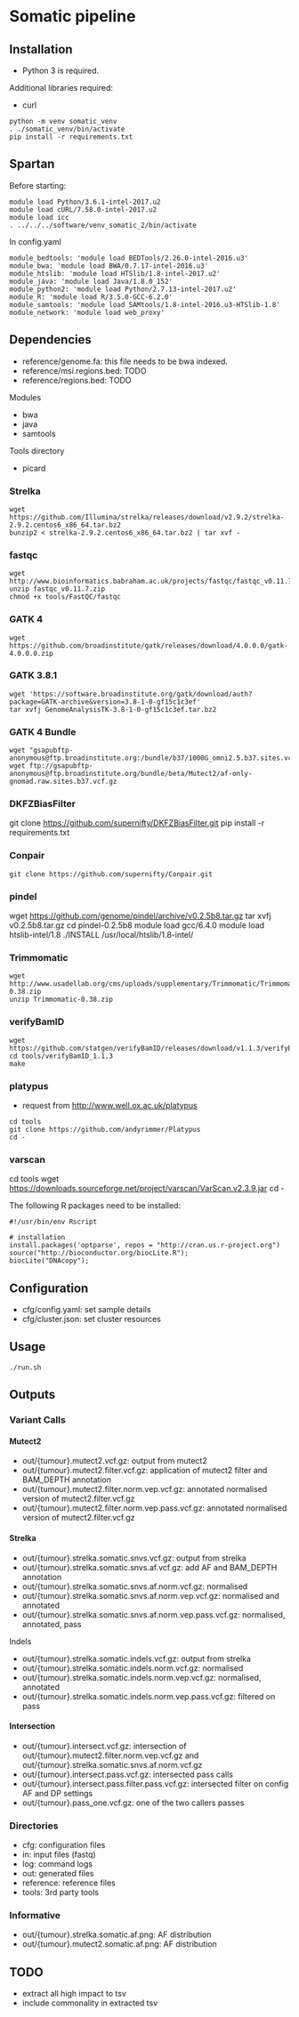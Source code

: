 # Somatic pipeline

## Installation
* Python 3 is required.

Additional libraries required:
* curl

```
python -m venv somatic_venv
. ./somatic_venv/bin/activate
pip install -r requirements.txt
```

## Spartan
Before starting:
```
module load Python/3.6.1-intel-2017.u2
module load cURL/7.58.0-intel-2017.u2
module load icc
. ../../../software/venv_somatic_2/bin/activate
```

In config.yaml
```
module_bedtools: 'module load BEDTools/2.26.0-intel-2016.u3'
module_bwa: 'module load BWA/0.7.17-intel-2016.u3'
module_htslib: 'module load HTSlib/1.8-intel-2017.u2'
module_java: 'module load Java/1.8.0_152'
module_python2: 'module load Python/2.7.13-intel-2017.u2'
module_R: 'module load R/3.5.0-GCC-6.2.0'
module_samtools: 'module load SAMtools/1.8-intel-2016.u3-HTSlib-1.8'
module_network: 'module load web_proxy'
```

## Dependencies
* reference/genome.fa: this file needs to be bwa indexed.
* reference/msi.regions.bed: TODO
* reference/regions.bed: TODO

Modules
* bwa
* java
* samtools

Tools directory
* picard

### Strelka ###
```
wget https://github.com/Illumina/strelka/releases/download/v2.9.2/strelka-2.9.2.centos6_x86_64.tar.bz2
bunzip2 < strelka-2.9.2.centos6_x86_64.tar.bz2 | tar xvf -
```

### fastqc ###
```
wget http://www.bioinformatics.babraham.ac.uk/projects/fastqc/fastqc_v0.11.7.zip
unzip fastqc_v0.11.7.zip
chmod +x tools/FastQC/fastqc
```

### GATK 4
```
wget https://github.com/broadinstitute/gatk/releases/download/4.0.0.0/gatk-4.0.0.0.zip
```

### GATK 3.8.1
```
wget 'https://software.broadinstitute.org/gatk/download/auth?package=GATK-archive&version=3.8-1-0-gf15c1c3ef'
tar xvfj GenomeAnalysisTK-3.8-1-0-gf15c1c3ef.tar.bz2 
```

### GATK 4 Bundle
```
wget "gsapubftp-anonymous@ftp.broadinstitute.org:/bundle/b37/1000G_omni2.5.b37.sites.vcf.*"
wget ftp://gsapubftp-anonymous@ftp.broadinstitute.org/bundle/beta/Mutect2/af-only-gnomad.raw.sites.b37.vcf.gz
```

### DKFZBiasFilter
git clone https://github.com/supernifty/DKFZBiasFilter.git
pip install -r requirements.txt

### Conpair
```
git clone https://github.com/supernifty/Conpair.git
```

### pindel
wget https://github.com/genome/pindel/archive/v0.2.5b8.tar.gz
tar xvfj v0.2.5b8.tar.gz
cd pindel-0.2.5b8
module load gcc/6.4.0
module load htslib-intel/1.8
./INSTALL /usr/local/htslib/1.8-intel/

### Trimmomatic
```
wget http://www.usadellab.org/cms/uploads/supplementary/Trimmomatic/Trimmomatic-0.38.zip
unzip Trimmomatic-0.38.zip
```

### verifyBamID
```
wget https://github.com/statgen/verifyBamID/releases/download/v1.1.3/verifyBamIDLibStatGen.1.1.3.tgz
cd tools/verifyBamID_1.1.3
make
```

### platypus
* request from http://www.well.ox.ac.uk/platypus
```
cd tools
git clone https://github.com/andyrimmer/Platypus
cd -
```

### varscan
cd tools
wget https://downloads.sourceforge.net/project/varscan/VarScan.v2.3.9.jar
cd -

The following R packages need to be installed:
```
#!/usr/bin/env Rscript

# installation
install.packages('optparse', repos = "http://cran.us.r-project.org")
source("http://bioconductor.org/biocLite.R");
biocLite("DNAcopy");
```

## Configuration

* cfg/config.yaml: set sample details
* cfg/cluster.json: set cluster resources

## Usage

```
./run.sh
```

## Outputs

### Variant Calls

#### Mutect2
* out/{tumour}.mutect2.vcf.gz: output from mutect2
* out/{tumour}.mutect2.filter.vcf.gz: application of mutect2 filter and BAM_DEPTH annotation
* out/{tumour}.mutect2.filter.norm.vep.vcf.gz: annotated normalised version of mutect2.filter.vcf.gz
* out/{tumour}.mutect2.filter.norm.vep.pass.vcf.gz: annotated normalised version of mutect2.filter.vcf.gz

#### Strelka
* out/{tumour}.strelka.somatic.snvs.vcf.gz: output from strelka
* out/{tumour}.strelka.somatic.snvs.af.vcf.gz: add AF and BAM_DEPTH annotation
* out/{tumour}.strelka.somatic.snvs.af.norm.vcf.gz: normalised
* out/{tumour}.strelka.somatic.snvs.af.norm.vep.vcf.gz: normalised and annotated
* out/{tumour}.strelka.somatic.snvs.af.norm.vep.pass.vcf.gz: normalised, annotated, pass

Indels
* out/{tumour}.strelka.somatic.indels.vcf.gz: output from strelka
* out/{tumour}.strelka.somatic.indels.norm.vcf.gz: normalised
* out/{tumour}.strelka.somatic.indels.norm.vep.vcf.gz: normalised, annotated
* out/{tumour}.strelka.somatic.indels.norm.vep.pass.vcf.gz: filtered on pass

#### Intersection
* out/{tumour}.intersect.vcf.gz: intersection of out/{tumour}.mutect2.filter.norm.vep.vcf.gz and out/{tumour}.strelka.somatic.snvs.af.norm.vcf.gz
* out/{tumour}.intersect.pass.vcf.gz: intersected pass calls
* out/{tumour}.intersect.pass.filter.pass.vcf.gz: intersected filter on config AF and DP settings
* out/{tumour}.pass_one.vcf.gz: one of the two callers passes

### Directories
* cfg: configuration files
* in: input files (fastq)
* log: command logs
* out: generated files
* reference: reference files
* tools: 3rd party tools

### Informative
* out/{tumour}.strelka.somatic.af.png: AF distribution
* out/{tumour}.mutect2.somatic.af.png: AF distribution

## TODO
* extract all high impact to tsv
* include commonality in extracted tsv
